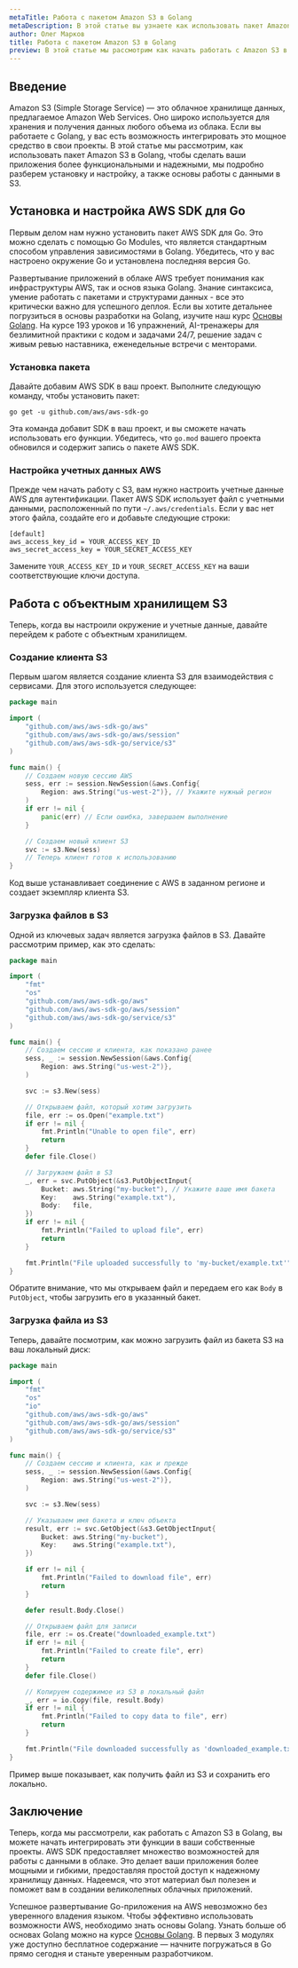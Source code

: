 ```yaml
---
metaTitle: Работа с пакетом Amazon S3 в Golang
metaDescription: В этой статье вы узнаете как использовать пакет Amazon S3 в Golang изучите установку и настройку пакета основные функции и примеры кода для работы с хранилищем данных S3
author: Олег Марков
title: Работа с пакетом Amazon S3 в Golang
preview: В этой статье мы рассмотрим как начать работать с Amazon S3 в Golang включая установку и основные функции необходимые для управления данными
---
```


## Введение

Amazon S3 (Simple Storage Service) — это облачное хранилище данных, предлагаемое Amazon Web Services. Оно широко используется для хранения и получения данных любого объема из облака. Если вы работаете с Golang, у вас есть возможность интегрировать это мощное средство в свои проекты. В этой статье мы рассмотрим, как использовать пакет Amazon S3 в Golang, чтобы сделать ваши приложения более функциональными и надежными, мы подробно разберем установку и настройку, а также основы работы с данными в S3.

## Установка и настройка AWS SDK для Go

Первым делом нам нужно установить пакет AWS SDK для Go. Это можно сделать с помощью Go Modules, что является стандартным способом управления зависимостями в Golang. Убедитесь, что у вас настроено окружение Go и установлена последняя версия Go.

Развертывание приложений в облаке AWS требует понимания как инфраструктуры AWS, так и основ языка Golang. Знание синтаксиса, умение работать с пакетами и структурами данных - все это критически важно для успешного деплоя. Если вы хотите детальнее погрузиться в основы разработки на Golang, изучите наш курс [Основы Golang](https://purpleschool.ru/course/go-basics?utm_source=knowledgebase&utm_medium=text&utm_campaign=kak_razvernut_go_prilozhenie_na_oblake_aws). На курсе 193 уроков и 16 упражнений, AI-тренажеры для безлимитной практики с кодом и задачами 24/7, решение задач с живым ревью наставника, еженедельные встречи с менторами.

### Установка пакета

Давайте добавим AWS SDK в ваш проект. Выполните следующую команду, чтобы установить пакет:

```shell
go get -u github.com/aws/aws-sdk-go
```

Эта команда добавит SDK в ваш проект, и вы сможете начать использовать его функции. Убедитесь, что `go.mod` вашего проекта обновился и содержит запись о пакете AWS SDK.

### Настройка учетных данных AWS

Прежде чем начать работу с S3, вам нужно настроить учетные данные AWS для аутентификации. Пакет AWS SDK использует файл с учетными данными, расположенный по пути `~/.aws/credentials`. Если у вас нет этого файла, создайте его и добавьте следующие строки:

```
[default]
aws_access_key_id = YOUR_ACCESS_KEY_ID
aws_secret_access_key = YOUR_SECRET_ACCESS_KEY
```

Замените `YOUR_ACCESS_KEY_ID` и `YOUR_SECRET_ACCESS_KEY` на ваши соответствующие ключи доступа.

## Работа с объектным хранилищем S3

Теперь, когда вы настроили окружение и учетные данные, давайте перейдем к работе с объектным хранилищем.

### Создание клиента S3

Первым шагом является создание клиента S3 для взаимодействия с сервисами. Для этого используется следующее:

```go
package main

import (
    "github.com/aws/aws-sdk-go/aws"
    "github.com/aws/aws-sdk-go/aws/session"
    "github.com/aws/aws-sdk-go/service/s3"
)

func main() {
    // Создаем новую сессию AWS
    sess, err := session.NewSession(&aws.Config{
        Region: aws.String("us-west-2")}, // Укажите нужный регион
    )
    if err != nil {
        panic(err) // Если ошибка, завершаем выполнение
    }

    // Создаем новый клиент S3
    svc := s3.New(sess)
    // Теперь клиент готов к использованию
}
```

Код выше устанавливает соединение с AWS в заданном регионе и создает экземпляр клиента S3.

### Загрузка файлов в S3

Одной из ключевых задач является загрузка файлов в S3. Давайте рассмотрим пример, как это сделать:

```go
package main

import (
    "fmt"
    "os"
    "github.com/aws/aws-sdk-go/aws"
    "github.com/aws/aws-sdk-go/aws/session"
    "github.com/aws/aws-sdk-go/service/s3"
)

func main() {
    // Создаем сессию и клиента, как показано ранее
    sess, _ := session.NewSession(&aws.Config{
        Region: aws.String("us-west-2")},
    )

    svc := s3.New(sess)

    // Открываем файл, который хотим загрузить
    file, err := os.Open("example.txt")
    if err != nil {
        fmt.Println("Unable to open file", err)
        return
    }
    defer file.Close()

    // Загружаем файл в S3
    _, err = svc.PutObject(&s3.PutObjectInput{
        Bucket: aws.String("my-bucket"), // Укажите ваше имя бакета
        Key:    aws.String("example.txt"),
        Body:   file,
    })
    if err != nil {
        fmt.Println("Failed to upload file", err)
        return
    }

    fmt.Println("File uploaded successfully to 'my-bucket/example.txt'")
}
```

Обратите внимание, что мы открываем файл и передаем его как `Body` в `PutObject`, чтобы загрузить его в указанный бакет.

### Загрузка файла из S3

Теперь, давайте посмотрим, как можно загрузить файл из бакета S3 на ваш локальный диск:

```go
package main

import (
    "fmt"
    "os"
    "io"
    "github.com/aws/aws-sdk-go/aws"
    "github.com/aws/aws-sdk-go/aws/session"
    "github.com/aws/aws-sdk-go/service/s3"
)

func main() {
    // Создаем сессию и клиента, как и прежде
    sess, _ := session.NewSession(&aws.Config{
        Region: aws.String("us-west-2")},
    )

    svc := s3.New(sess)

    // Указываем имя бакета и ключ объекта
    result, err := svc.GetObject(&s3.GetObjectInput{
        Bucket: aws.String("my-bucket"),
        Key:    aws.String("example.txt"),
    })

    if err != nil {
        fmt.Println("Failed to download file", err)
        return
    }

    defer result.Body.Close()

    // Открываем файл для записи
    file, err := os.Create("downloaded_example.txt")
    if err != nil {
        fmt.Println("Failed to create file", err)
        return
    }
    defer file.Close()

    // Копируем содержимое из S3 в локальный файл
    _, err = io.Copy(file, result.Body)
    if err != nil {
        fmt.Println("Failed to copy data to file", err)
        return
    }

    fmt.Println("File downloaded successfully as 'downloaded_example.txt'")
}
```

Пример выше показывает, как получить файл из S3 и сохранить его локально.

## Заключение

Теперь, когда мы рассмотрели, как работать с Amazon S3 в Golang, вы можете начать интегрировать эти функции в ваши собственные проекты. AWS SDK предоставляет множество возможностей для работы с данными в облаке. Это делает ваши приложения более мощными и гибкими, предоставляя простой доступ к надежному хранилищу данных. Надеемся, что этот материал был полезен и поможет вам в создании великолепных облачных приложений.

Успешное развертывание Go-приложения на AWS невозможно без уверенного владения языком. Чтобы эффективно использовать возможности AWS, необходимо знать основы Golang. Узнать больше об основах Golang можно на курсе [Основы Golang](https://purpleschool.ru/course/go-basics?utm_source=knowledgebase&utm_medium=text&utm_campaign=kak_razvernut_go_prilozhenie_na_oblake_aws). В первых 3 модулях уже доступно бесплатное содержание — начните погружаться в Go прямо сегодня и станьте уверенным разработчиком.
